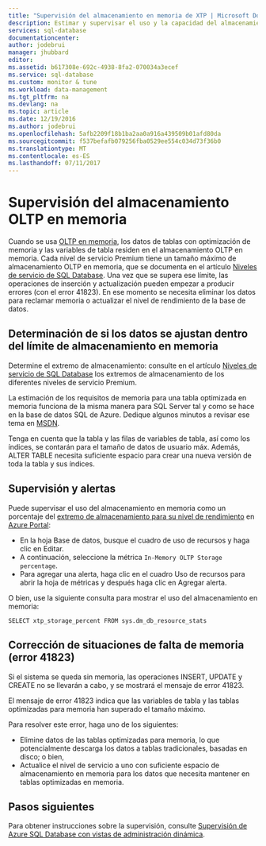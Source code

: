 ```yaml
---
title: "Supervisión del almacenamiento en memoria de XTP | Microsoft Docs"
description: Estimar y supervisar el uso y la capacidad del almacenamiento en memoria de XTP; resolver el error de capacidad 41823
services: sql-database
documentationcenter: 
author: jodebrui
manager: jhubbard
editor: 
ms.assetid: b617308e-692c-4938-8fa2-070034a3ecef
ms.service: sql-database
ms.custom: monitor & tune
ms.workload: data-management
ms.tgt_pltfrm: na
ms.devlang: na
ms.topic: article
ms.date: 12/19/2016
ms.author: jodebrui
ms.openlocfilehash: 5afb2209f18b1ba2aa0a916a439509b01afd80da
ms.sourcegitcommit: f537befafb079256fba0529ee554c034d73f36b0
ms.translationtype: MT
ms.contentlocale: es-ES
ms.lasthandoff: 07/11/2017
---
```

# <a name="monitor-in-memory-oltp-storage"></a>Supervisión del almacenamiento OLTP en memoria
Cuando se usa [OLTP en memoria](sql-database-in-memory.md), los datos de tablas con optimización de memoria y las variables de tabla residen en el almacenamiento OLTP en memoria. Cada nivel de servicio Premium tiene un tamaño máximo de almacenamiento OLTP en memoria, que se documenta en el artículo [Niveles de servicio de SQL Database](sql-database-service-tiers.md#single-database-service-tiers-and-performance-levels). Una vez que se supera ese límite, las operaciones de inserción y actualización pueden empezar a producir errores (con el error 41823). En ese momento se necesita eliminar los datos para reclamar memoria o actualizar el nivel de rendimiento de la base de datos.

## <a name="determine-whether-data-will-fit-within-the-in-memory-storage-cap"></a>Determinación de si los datos se ajustan dentro del límite de almacenamiento en memoria
Determine el extremo de almacenamiento: consulte en el artículo [Niveles de servicio de SQL Database](sql-database-service-tiers.md#single-database-service-tiers-and-performance-levels) los extremos de almacenamiento de los diferentes niveles de servicio Premium.

La estimación de los requisitos de memoria para una tabla optimizada en memoria funciona de la misma manera para SQL Server tal y como se hace en la base de datos SQL de Azure. Dedique algunos minutos a revisar ese tema en [MSDN](https://msdn.microsoft.com/library/dn282389.aspx).

Tenga en cuenta que la tabla y las filas de variables de tabla, así como los índices, se contarán para el tamaño de datos de usuario máx. Además, ALTER TABLE necesita suficiente espacio para crear una nueva versión de toda la tabla y sus índices.

## <a name="monitoring-and-alerting"></a>Supervisión y alertas
Puede supervisar el uso del almacenamiento en memoria como un porcentaje del [extremo de almacenamiento para su nivel de rendimiento](sql-database-service-tiers.md#single-database-service-tiers-and-performance-levels) en [Azure Portal](https://portal.azure.com/): 

* En la hoja Base de datos, busque el cuadro de uso de recursos y haga clic en Editar.
* A continuación, seleccione la métrica `In-Memory OLTP Storage percentage`.
* Para agregar una alerta, haga clic en el cuadro Uso de recursos para abrir la hoja de métricas y después haga clic en Agregar alerta.

O bien, use la siguiente consulta para mostrar el uso del almacenamiento en memoria:

    SELECT xtp_storage_percent FROM sys.dm_db_resource_stats


## <a name="correct-out-of-memory-situations---error-41823"></a>Corrección de situaciones de falta de memoria (error 41823)
Si el sistema se queda sin memoria, las operaciones INSERT, UPDATE y CREATE no se llevarán a cabo, y se mostrará el mensaje de error 41823.

El mensaje de error 41823 indica que las variables de tabla y las tablas optimizadas para memoria han superado el tamaño máximo.

Para resolver este error, haga uno de los siguientes:

* Elimine datos de las tablas optimizadas para memoria, lo que potencialmente descarga los datos a tablas tradicionales, basadas en disco; o bien,
* Actualice el nivel de servicio a uno con suficiente espacio de almacenamiento en memoria para los datos que necesita mantener en tablas optimizadas en memoria.

## <a name="next-steps"></a>Pasos siguientes
Para obtener instrucciones sobre la supervisión, consulte [Supervisión de Azure SQL Database con vistas de administración dinámica](sql-database-monitoring-with-dmvs.md).
